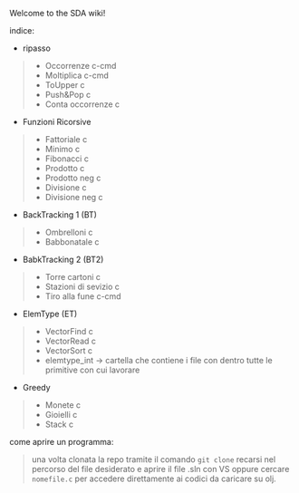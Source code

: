 Welcome to the SDA wiki!

indice:
* ripasso
> * Occorrenze c-cmd
> * Moltiplica c-cmd
> * ToUpper c
> * Push&Pop c
> * Conta occorrenze c
* Funzioni Ricorsive
> * Fattoriale c
> * Minimo c
> * Fibonacci c
> * Prodotto c
> * Prodotto neg c
> * Divisione c
> * Divisione neg c
* BackTracking 1 (BT)
> * Ombrelloni c
> * Babbonatale c
* BabkTracking 2 (BT2) 
> * Torre cartoni c
> * Stazioni di sevizio c
> * Tiro alla fune c-cmd
* ElemType (ET)
> * VectorFind c
> * VectorRead c
> * VectorSort c
> * elemtype_int -> cartella che contiene i file con dentro tutte le primitive con cui lavorare
* Greedy
> * Monete c
> * Gioielli c
> * Stack c  

come aprire un programma:
> una volta clonata la repo tramite il comando `git clone` recarsi nel percorso del file desiderato e aprire il file .sln con VS oppure cercare `nomefile.c` per accedere direttamente ai codici da caricare su olj.

